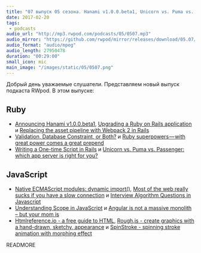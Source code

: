 ```yaml
---
title: "07 выпуск 05 сезона. Hanami v1.0.0.beta1, Unicorn vs. Puma vs. Passenger, Understanding Scope in JavaScript, Htmlreference.io и прочее"
date: 2017-02-20
tags:
 - podcasts
audio_url: "http://mp3.rwpod.com/podcasts/05/0507.mp3"
audio_mirror: "https://github.com/rwpod/mirror/releases/download/05.07/0507.mp3"
audio_format: "audio/mpeg"
audio_length: 27950478
duration: "00:29:00"
small_icon: mic
main_image: "/images/static/05/0507.png"
---
```


Добрый день уважаемые слушатели. Представляем новый выпуск подкаста RWpod. В этом выпуске:

## Ruby

 - [Announcing Hanami v1.0.0.beta1](http://hanamirb.org/blog/2017/02/14/announcing-hanami-100beta1.html), [Upgrading a Ruby on Rails application](http://blog.michelada.io/upgrading-a-ruby-on-rails-application) и [Replacing the asset pipeline with Webpack 2 in Rails](http://www.krisquigley.co.uk/2017/02/17/replacing-the-asset-pipeline-with-webpack-2-in-rails.html)
 -  [Validation, Database Constraint, or Both?](https://robots.thoughtbot.com/validation-database-constraint-or-both) и [Ruby superpowers — with great power comes a great prepend](https://medium.com/@ricardobrazao/ruby-superpowers-with-great-power-comes-a-great-prepend-6c1ccd2a7205)
 - [Writing a One-time Script in Rails](https://www.justinweiss.com/articles/writing-a-one-time-script-in-rails/) и [Unicorn vs. Puma vs. Passenger: which app server is right for you?](http://blog.scoutapp.com/articles/2017/02/10/which-ruby-app-server-is-right-for-you)

## JavaScript

 - [Native ECMAScript modules: dynamic import()](https://blog.hospodarets.com/native-ecmascript-modules-dynamic-import), [Most of the web really sucks if you have a slow connection](http://danluu.com/web-bloat/) и [Interview Algorithm Questions in Javascript](https://github.com/kennymkchan/interview-questions-in-javascript)
 - [Understanding Scope in JavaScript](https://scotch.io/tutorials/understanding-scope-in-javascript) и [Angular is not a massive monolith – but your mom is](https://gofore.com/angular-is-not-a-massive-monolith/)
 - [Htmlreference.io - a free guide to HTML](http://htmlreference.io/), [Rough.js - create graphics with a hand-drawn, sketchy, appearance](https://roughjs.com/) и [SpinStroke - spinning stroke animation with morphing effect](https://lichin.me/spinStroke/)

READMORE
